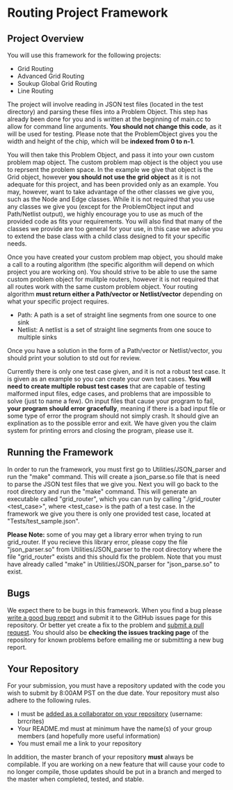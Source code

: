 Routing Project Framework
===============

## Project Overview

You will use this framework for the following projects:

- Grid Routing
- Advanced Grid Routing
- Soukup Global Grid Routing
- Line Routing

The project will involve reading in JSON test files (located in the test directory) and parsing these files into a Problem Object. This step has already been done for you and is written at the beginning of main.cc to allow for command line arguments. **You should not change this code**, as it will be used for testing. Please note that the ProblemObject gives you the width and height of the chip, which will be **indexed from 0 to n-1**.

You will then take this Problem Object, and pass it into your own custom problem map object. The custom problem map object is the object you use to reprsent the problem space. In the example we give that object is the Grid object, however **you should not use the grid object** as it is not adequate for this project, and has been provided only as an example. You may, however, want to take advantage of the other classes we give you, such as the Node and Edge classes. While it is not required that you use any classes we give you (except for the ProblemObject input and Path/Netlist output), we highly encourage you to use as much of the provided code as fits your requirements. You will also find that many of the classes we provide are too general for your use, in this case we advise you to extend the base class with a child class designed to fit your specific needs.

Once you have created your custom problem map object, you should make a call to a routing algorithm (the specific algorithm will depend on which project you are working on). You should strive to be able to use the same custom problem object for mulitple routers, however it is not required that all routes work with the same custom problem object. Your routing algorithm **must return either a Path/vector<Path> or Netlist/vector<Netlist>** depending on what your specific project requires.

- Path: A path is a set of straight line segments from one source to one sink
- Netlist: A netlist is a set of straight line segments from one souce to multiple sinks

Once you have a solution in the form of a Path/vector<Path> or Netlist/vector<Netlist>, you should print your solution to std out for review.

Currently there is only one test case given, and it is not a robust test case. It is given as an example so you can create your own test cases. **You will need to create multiple robust test cases** that are capable of testing malformed input files, edge cases, and problems that are impossible to solve (just to name a few). On input files that cause your program to fail, **your program should error gracefully**, meaning if there is a bad input file or some type of error the program should not simply crash. It should give an explination as to the possible error and exit. We have given you the claim system for printing errors and closing the program, please use it.

## Running the Framework

In order to run the framework, you must first go to Utilities/JSON_parser and run the "make" command. This will create a json_parse.so file that is need to parse the JSON test files that we give you. Next you will go back to the root directory and run the "make" command. This will generate an executable called "grid_router", which you can run by calling "./grid_router <test_case>", where <test_case> is the path of a test case. In the framework we give you there is only one provided test case, located at "Tests/test_sample.json".

**Please Note:** some of you may get a library error when trying to run grid_router. If you recieve this library error, please copy the file "json_parser.so" from Utilities/JSON_parser to the root directory where the file "grid_router" exists and this should fix the problem. Note that you must have already called "make" in Utilities/JSON_parser for "json_parse.so" to exist.

## Bugs

We expect there to be bugs in this framework. When you find a bug please [write a good bug report](http://www.chiark.greenend.org.uk/~sgtatham/bugs.html) and submit it to the GitHub issues page for this repository. Or better yet create a fix to the problem and [submit a pull request](https://help.github.com/articles/using-pull-requests/). You should also be **checking the issues tracking page** of the repository for known problems before emailing me or submitting a new bug report.

## Your Repository

For your submission, you must have a repository updated with the code you wish to submit by 8:00AM PST on the due date. Your repository must also adhere to the following rules.

- I must be [added as a collaborator on your repository](https://help.github.com/articles/adding-collaborators-to-a-personal-repository/) (username: brrcrites)
- Your README.md must at minimum have the name(s) of your group members (and hopefully more useful information)
- You must email me a link to your repository

In addition, the master branch of your repository **must** always be compilable. If you are working on a new feature that will cause your code to no longer compile, those updates should be put in a branch and merged to the master when completed, tested, and stable.

